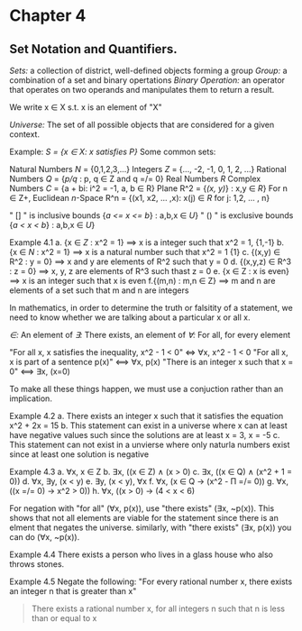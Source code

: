# Chapter 4
## Set Notation and Quantifiers.

*Sets:* a collection of district, well-defined objects forming a group
*Group:* a combination of a set and binary opertations
*Binary Operation:*  an operator that operates on two operands and manipulates them to return a result.

We write x ∈ X s.t. x is an element of "X" 

*Universe:* The set of all possible objects that are considered for a given context. 

Example: _S = {x ∈ X: x satisfies P}_
Some common sets:

Natural Numbers _N_ = {0,1,2,3,...}
Integers _Z_ = {..., -2, -1, 0, 1, 2, ...}
Rational Numbers _Q_ = {_p/q_ : p, q ∈ Z and q =/= 0}
Real Numbers _R_
Complex Numbers _C_ = {a + bi: i^2 = -1, a, b ∈ R}
Plane R^2 = {_(x, y)_} : x,y ∈ _R_}
For n ∈ Z+, Euclidean _n_-Space R^n = {(x1, x2, ... ,x): x(j) ∈ _R_ for j: 1,2, ... , n}


" [] " is inclusive bounds {_a <= x <= b_} : a,b,x ∈ _U_}
" () " is exclusive bounds {_a < x < b_} : a,b,x ∈ _U_}

Example 4.1
a. {x ∈ _Z_ : x^2 = 1} ==> x is a integer such that x^2 = 1, {1,-1}
b. {x ∈ _N_ : x^2 = 1} ==> x is a natural number such that x^2 = 1 {1}
c. {(x,y) ∈ R^2 : y = 0} ==> x and y are elements of R^2 such that y = 0 
d. {(x,y,z) ∈ R^3 : z = 0} ==> x, y, z are elements of R^3 such thast z = 0
e. {x ∈ Z : x is even} ==> x is an integer such that x is even
f.{(m,n) : m,n ∈ Z} ==> m and n are elements of a set such that m and n are integers

In mathematics, in order to determine the truth or falsitity of a statement, we need to know whether we are talking about a particular x or all x.

_∈:_ An element of
_∃:_ There exists, an element of 
_∀:_ For all, for every element

"For all x, x satisfies the inequality, x^2 - 1 < 0" <=>  ∀x, x^2 - 1 < 0
"For all x, x is part of a sentence p(x)" <==> ∀x, p(x)
"There is an integer x such that x = 0" <==> ∃x, (x=0)

To make all these things happen, we must use a conjuction rather than an implication.

Example 4.2
a. There exists an integer x such that it satisfies the equation x^2 + 2x = 15
b. This statement can exist in a universe where x can at least have negative values such since the solutions are at least x = 3, x = -5
c. This statement can not exist in a unvierse where only naturla numbers exist since at least one solution is negative

Example 4.3
a. ∀x, x ∈ Z
b. ∃x, ((x ∈ Z) ∧ (x > 0)
c. ∃x, ((x ∈ Q) ∧ (x^2 + 1 = 0))
d. ∀x, ∃y, (x < y)
e. ∃y, (x < y), ∀x
f. ∀x, (x ∈ Q -> (x^2 - Π =/= 0))
g. ∀x, ((x =/= 0) -> x^2 > 0))
h. ∀x, ((x > 0) -> (4 < x < 6)

For negation  with "for all" (∀x, p(x)), use "there exists" (∃x, ~p(x)). This shows that not all elements are viable for the statement since there is an elment that negates the universe. similarly, with "there exists" (∃x, p(x)) you can do (∀x, ~p(x)).

Example 4.4
There exists a person who lives in a glass house who also throws stones.

Example 4.5
Negate the following: "For every rational number x, there exists an integer n that is greater than x"
> There exists a rational number x, for all integers n such that n is less than or equal to x



